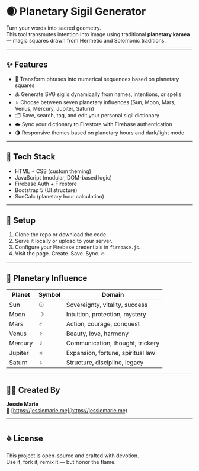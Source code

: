 # 🌒 Planetary Sigil Generator

Turn your words into sacred geometry.  
This tool transmutes intention into image using traditional **planetary kamea** — magic squares drawn from Hermetic and Solomonic traditions.

---

## ✨ Features

- 🔮 Transform phrases into numerical sequences based on planetary squares  
- 🜏 Generate SVG sigils dynamically from names, intentions, or spells  
- ♄ Choose between seven planetary influences (Sun, Moon, Mars, Venus, Mercury, Jupiter, Saturn)  
- 🗂 Save, search, tag, and edit your personal sigil dictionary  
- ☁️ Sync your dictionary to Firestore with Firebase authentication  
- 🌗 Responsive themes based on planetary hours and dark/light mode

---

## 🔧 Tech Stack

- HTML + CSS (custom theming)
- JavaScript (modular, DOM-based logic)
- Firebase Auth + Firestore
- Bootstrap 5 (UI structure)
- SunCalc (planetary hour calculation)

---

## 🚀 Setup

1. Clone the repo or download the code.
2. Serve it locally or upload to your server.
3. Configure your Firebase credentials in `firebase.js`.
4. Visit the page. Create. Save. Sync. 🔥

---

## 📜 Planetary Influence

| Planet  | Symbol | Domain                              |
|---------|--------|--------------------------------------|
| Sun     | ☉      | Sovereignty, vitality, success       |
| Moon    | ☽      | Intuition, protection, mystery       |
| Mars    | ♂      | Action, courage, conquest            |
| Venus   | ♀      | Beauty, love, harmony                |
| Mercury | ☿      | Communication, thought, trickery     |
| Jupiter | ♃      | Expansion, fortune, spiritual law    |
| Saturn  | ♄      | Structure, discipline, legacy        |

---

## 🧙‍♀️ Created By

**Jessie Marie**  
🔗 [https://jessiemarie.me](https://jessiemarie.me)

---

## 🜍 License

This project is open-source and crafted with devotion.  
Use it, fork it, remix it — but honor the flame.

